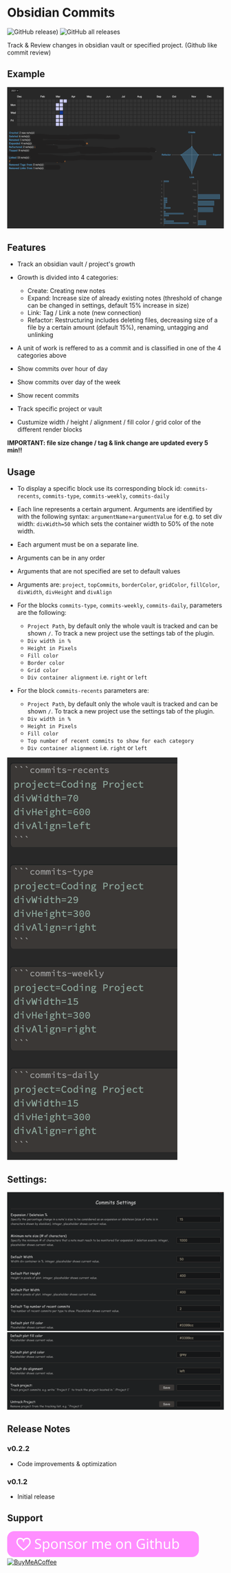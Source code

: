 # Obsidian Commits
![GitHub release)](https://img.shields.io/github/v/release/Darakah/obsidian-commits)
![GitHub all releases](https://img.shields.io/github/downloads/Darakah/obsidian-commits/total)

Track &amp; Review changes in obsidian vault or specified project. (Github like commit review)

## Example

<img src="https://raw.githubusercontent.com/Darakah/obsidian-commits/main/images/Example_1_2.png"/>

## Features
- Track an obsidian vault / project's growth 
- Growth is divided into 4 categories: 
  - Create: Creating new notes
  - Expand: Increase size of already existing notes (threshold of change can be changed in settings, default 15% increase in size)
  - Link: Tag / Link a note (new connection)
  - Refactor: Restructuring includes deleting files, decreasing size of a file by a certain amount (default 15%), renaming, untagging and unlinking

- A unit of work is reffered to as a commit and is classified in one of the 4 categories above
- Show commits over hour of day
- Show commits over day of the week
- Show recent commits
- Track specific project or vault
- Custumize width / height / alignment / fill color / grid color of the different render blocks

**IMPORTANT: file size change / tag & link change are updated every 5 min!!**

## Usage

- To display a specific block use its corresponding block id: `commits-recents`, `commits-type`, `commits-weekly`, `commits-daily`
- Each line represents a certain argument. Arguments are identified by with the following syntax: `argumentName`=`argumentValue` for e.g. to set div width: `divWidth=50` which sets the container width to 50% of the note width. 
- Each argument must be on a separate line. 
- Arguments can be in any order
- Arguments that are not specified are set to default values
- Arguments are: `project`, `topCommits`, `borderColor`, `gridColor`, `fillColor`, `divWidth`, `divHeight`  and `divAlign`
- For the blocks `commits-type`, `commits-weekly`, `commits-daily`, parameters are the following:
   * `Project Path`, by default only the whole vault is tracked and can be shown `/`. To track a new project use the settings tab of the plugin.
   * `Div width in %` 
   * `Height in Pixels`
   * `Fill color`
   * `Border color`
   * `Grid color`
   * `Div container alignment` i.e. `right` or `left`

- For the block `commits-recents` parameters are:
   * `Project Path`, by default only the whole vault is tracked and can be shown `/`. To track a new project use the settings tab of the plugin.
   * `Div width in %` 
   * `Height in Pixels`
   * `Fill color`
   * `Top number of recent commits to show for each category`
   * `Div container alignment` i.e. `right` or `left`

<img src="https://raw.githubusercontent.com/Darakah/obsidian-commits/main/images/Example_2_2.png"/>

## Settings:
<img src="https://raw.githubusercontent.com/Darakah/obsidian-commits/main/images/Settings_1.png"/>
<img src="https://raw.githubusercontent.com/Darakah/obsidian-commits/main/images/Settings_2.png"/>

## Release Notes

### v0.2.2
- Code improvements & optimization

### v0.1.2
- Initial release


## Support

[![Github Sponsorship](github_sponsor_btn.svg)](https://github.com/sponsors/Darakah) [<img src="https://cdn.buymeacoffee.com/buttons/v2/default-yellow.png" alt="BuyMeACoffee" width="100">](https://www.buymeacoffee.com/darakah)
